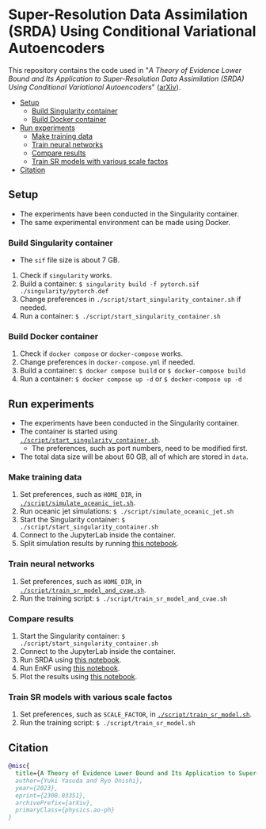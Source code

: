 #  Super-Resolution Data Assimilation (SRDA) Using Conditional Variational Autoencoders <!-- omit in toc -->

This repository contains the code used in "*A Theory of Evidence Lower Bound and Its Application to Super-Resolution Data Assimilation (SRDA) Using Conditional Variational Autoencoders*" ([arXiv](./https://arxiv.org/abs/2308.03351)).

- [Setup](#setup)
  - [Build Singularity container](#build-singularity-container)
  - [Build Docker container](#build-docker-container)
- [Run experiments](#run-experiments)
  - [Make training data](#make-training-data)
  - [Train neural networks](#train-neural-networks)
  - [Compare results](#compare-results)
  - [Train SR models with various scale factos](#train-sr-models-with-various-scale-factos)
- [Citation](#citation)

## Setup

- The experiments have been conducted in the Singularity container.
- The same experimental environment can be made using Docker.

### Build Singularity container

- The `sif` file size is about 7 GB.

1. Check if `singularity` works.
2. Build a container: `$ singularity build -f pytorch.sif ./singularity/pytorch.def`
3. Change preferences in `./script/start_singularity_container.sh` if needed.
4. Run a container: `$ ./script/start_singularity_container.sh`

### Build Docker container

1. Check if `docker compose` or `docker-compose` works.
2. Change preferences in `docker-compose.yml` if needed.
3. Build a container: `$ docker compose build` or `$ docker-compose build`
4. Run a container: `$ docker compose up -d` or `$ docker-compose up -d`

## Run experiments

- The experiments have been conducted in the Singularity container.
- The container is started using [`./script/start_singularity_container.sh`](./script/start_singularity_container.sh).
  - The preferences, such as port numbers, need to be modified first.
- The total data size will be about 60 GB, all of which are stored in `data`.

### Make training data

1. Set preferences, such as `HOME_DIR`, in [`./script/simulate_oceanic_jet.sh`](./script/simulate_oceanic_jet.sh).
2. Run oceanic jet simulations: `$ ./script/simulate_oceanic_jet.sh`
3. Start the Singularity container: `$ ./script/start_singularity_container.sh`
4. Connect to the JupyterLab inside the container.
5. Split simulation results by running [this notebook](./pytorch/notebook/split_jet_simulation_results.ipynb).

### Train neural networks

1. Set preferences, such as `HOME_DIR`, in [`./script/train_sr_model_and_cvae.sh`](./script/train_sr_model_and_cvae.sh).
2. Run the training script: `$ ./script/train_sr_model_and_cvae.sh`

### Compare results

1. Start the Singularity container: `$ ./script/start_singularity_container.sh`
2. Connect to the JupyterLab inside the container.
3. Run SRDA using [this notebook](./pytorch/notebook/run_srda.ipynb).
4. Run EnKF using [this notebook](./pytorch/notebook/run_enkf.ipynb).
5. Plot the results using [this notebook](./pytorch/notebook/plot_results.ipynb).

### Train SR models with various scale factos

1. Set preferences, such as `SCALE_FACTOR`, in [`./script/train_sr_model.sh`](./script/train_sr_model.sh).
2. Run the training script: `$ ./script/train_sr_model.sh`

## Citation

```bibtex
@misc{
  title={A Theory of Evidence Lower Bound and Its Application to Super-Resolution Data Assimilation (SRDA) Using Conditional Variational Autoencoders}, 
  author={Yuki Yasuda and Ryo Onishi},
  year={2023},
  eprint={2308.03351},
  archivePrefix={arXiv},
  primaryClass={physics.ao-ph}
}
```
